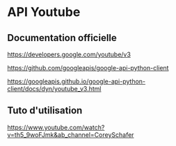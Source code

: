 # API Youtube
## Documentation officielle

https://developers.google.com/youtube/v3

https://github.com/googleapis/google-api-python-client

https://googleapis.github.io/google-api-python-client/docs/dyn/youtube_v3.html

## Tuto d'utilisation

https://www.youtube.com/watch?v=th5_9woFJmk&ab_channel=CoreySchafer